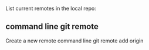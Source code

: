 List current remotes in the local repo:

command line
git remote
--------------------------------------------
Create a new remote
command line
git remote add origin <url-to-your-github-repo>
